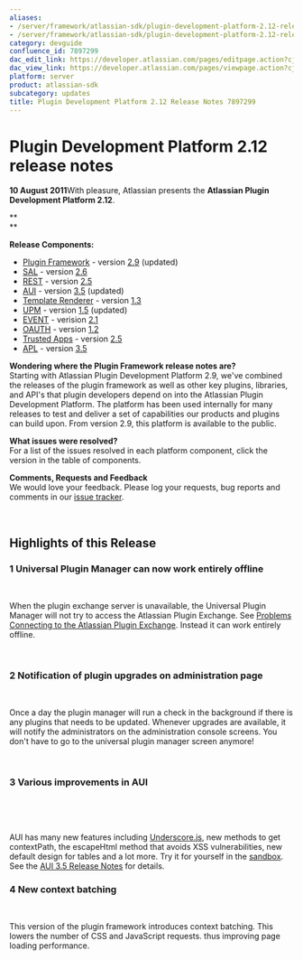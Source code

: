 ```yaml
---
aliases:
- /server/framework/atlassian-sdk/plugin-development-platform-2.12-release-notes-7897299.html
- /server/framework/atlassian-sdk/plugin-development-platform-2.12-release-notes-7897299.md
category: devguide
confluence_id: 7897299
dac_edit_link: https://developer.atlassian.com/pages/editpage.action?cjm=wozere&pageId=7897299
dac_view_link: https://developer.atlassian.com/pages/viewpage.action?cjm=wozere&pageId=7897299
platform: server
product: atlassian-sdk
subcategory: updates
title: Plugin Development Platform 2.12 Release Notes 7897299
---
```

# Plugin Development Platform 2.12 release notes

**10 August 2011**With pleasure, Atlassian presents the **Atlassian Plugin Development Platform 2.12**.

**  
**

**Release Components:** 

-   <a href="https://studio.atlassian.com/svn/PLUG/branches/atlassian-plugins-2.7.x" class="external-link">Plugin Framework</a> - version <a href="https://studio.atlassian.com/secure/ReleaseNote.jspa?projectId=10240&amp;version=13186" class="external-link">2.9</a> (updated)
-   <a href="https://studio.atlassian.com/svn/SAL/branches/sal-2.5.x/" class="external-link">SAL</a> - version <a href="https://studio.atlassian.com/secure/ReleaseNote.jspa?projectId=10108&amp;version=12441" class="external-link">2.6</a>
-   <a href="https://studio.atlassian.com/svn/REST/branches/rest-2.4.x/" class="external-link">REST</a> - version <a href="https://studio.atlassian.com/secure/ReleaseNote.jspa?projectId=10292&amp;version=13185" class="external-link">2.5</a>
-   <a href="https://studio.atlassian.com/svn/AJS/branches/auiplugin-3.4.x" class="external-link">AUI</a> - version <a href="https://studio.atlassian.com/secure/ReleaseNote.jspa?projectId=10270&amp;version=12439" class="external-link">3.5</a> (updated)
-   <a href="https://studio.atlassian.com/svn/ATR/branches/atlassian-template-renderer-1.2.x" class="external-link">Template Renderer</a> - version <a href="https://studio.atlassian.com/secure/ReleaseNote.jspa?projectId=10301&amp;version=11896" class="external-link">1.3</a>
-   <a href="https://studio.atlassian.com/svn/UPM/branches/atlassian-universal-plugin-manager-1.3.x" class="external-link">UPM</a> - version <a href="https://studio.atlassian.com/secure/ReleaseNote.jspa?projectId=10360&amp;version=13235" class="external-link">1.5</a> (updated)
-   <a href="https://studio.atlassian.com/svn/EVENT/branches/atlassian-event-2.1.x/" class="external-link">EVENT</a> - verision <a href="https://studio.atlassian.com/secure/ReleaseNote.jspa?projectId=10693&amp;version=12210" class="external-link">2.1</a>
-   <a href="https://studio.atlassian.com/svn/OAUTH/branches/atlassian-oauth-1.2.x/" class="external-link">OAUTH</a> - version <a href="https://studio.atlassian.com/secure/ReleaseNote.jspa?projectId=10330&amp;version=12125" class="external-link">1.2</a>
-   <a href="https://studio.atlassian.com/svn/TRUST/branches/atlassian-trusted-apps-2.4.x/" class="external-link">Trusted Apps</a> - version <a href="https://studio.atlassian.com/secure/ReleaseNote.jspa?projectId=10110&amp;version=12452" class="external-link">2.5</a>
-   <a href="https://studio.atlassian.com/svn/APL/branches/applinks-3.4.x" class="external-link">APL</a> - version <a href="https://studio.atlassian.com/secure/ReleaseNote.jspa?projectId=10130&amp;version=12419" class="external-link">3.5</a>

**Wondering where the Plugin Framework release notes are?**  
Starting with Atlassian Plugin Development Platform 2.9, we've combined the releases of the plugin framework as well as other key plugins, libraries, and API's that plugin developers depend on into the Atlassian Plugin Development Platform. The platform has been used internally for many releases to test and deliver a set of capabilities our products and plugins can build upon. From version 2.9, this platform is available to the public.

**What issues were resolved?**  
For a list of the issues resolved in each platform component, click the version in the table of components.

**Comments, Requests and Feedback**  
We would love your feedback. Please log your requests, bug reports and comments in our <a href="https://studio.atlassian.com/browse/PLUG" class="external-link">issue tracker</a>.

 

## Highlights of this Release

### 1 Universal Plugin Manager can now work entirely offline

 

When the plugin exchange server is unavailable, the Universal Plugin Manager will not try to access the Atlassian Plugin Exchange. See <a href="http://confluence.atlassian.com/display/UPM/Problems+Connecting+to+the+Atlassian+Plugin+Exchange" class="external-link">Problems Connecting to the Atlassian Plugin Exchange</a>. Instead it can work entirely offline.

 

### 2 Notification of plugin upgrades on administration page

 

Once a day the plugin manager will run a check in the background if there is any plugins that needs to be updated. Whenever upgrades are available, it will notify the administrators on the administration console screens. You don't have to go to the universal plugin manager screen anymore!

 

### 3 Various improvements in AUI

 

 

AUI has many new features including <a href="http://documentcloud.github.com/underscore/" class="external-link">Underscore.js</a>, new methods to get contextPath, the escapeHtml method that avoids XSS vulnerabilities, new default design for tables and a lot more. Try it for yourself in the <a href="http://docs.atlassian.com/aui/3.5.0/sandbox/" class="external-link">sandbox</a>. See the [AUI 3.5 Release Notes](https://developer.atlassian.com/display/AUI/AUI+3.5+Release+Notes) for details.

### 4 New context batching

 

This version of the plugin framework introduces context batching. This lowers the number of CSS and JavaScript requests. thus improving page loading performance.














































































































































































































































































